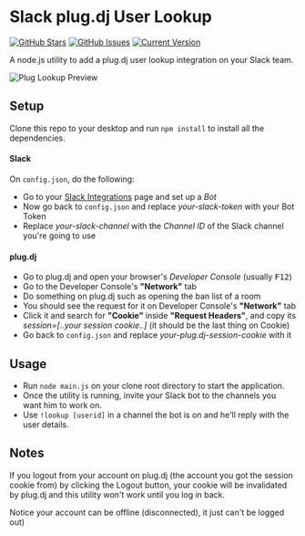 Slack plug.dj User Lookup
=========================
[![GitHub Stars](https://img.shields.io/github/stars/IgorAntun/plug-lookup.svg?style=flat-square)](https://github.com/IgorAntun/plug-lookup/stargazers) [![GitHub Issues](https://img.shields.io/github/issues/IgorAntun/plug-lookup.svg?style=flat-square)](https://github.com/IgorAntun/plug-lookup/issues) [![Current Version](https://img.shields.io/badge/version-0.2.5-green.svg?style=flat-square)](https://github.com/IgorAntun/plug-lookup)

A node.js utility to add a plug.dj user lookup integration on your Slack team.

![Plug Lookup Preview](http://i.imgur.com/cEN8oyC.png)


## Setup
Clone this repo to your desktop and run `npm install` to install all the dependencies.

#### Slack
On `config.json`, do the following:
 - Go to your [Slack Integrations](slack.com/services/new) page and set up a *Bot*
 - Now go back to `config.json` and replace *your-slack-token* with your Bot Token
 - Replace *your-slack-channel* with the *Channel ID* of the Slack channel you're going to use

#### plug.dj
 - Go to plug.dj and open your browser's *Developer Console* (usually <kbd>F12</kbd>)
 - Go to the Developer Console's **"Network"** tab
 - Do something on plug.dj such as opening the ban list of a room
 - You should see the request for it on Developer Console's **"Network"** tab
 - Click it and search for **"Cookie"** inside **"Request Headers"**, and copy its *session=[..your session cookie..]* (it should be the last thing on Cookie)
 - Go back to `config.json` and replace *your-plug.dj-session-cookie* with it


## Usage
 - Run  `node main.js` on your clone root directory to start the application.
 - Once the utility is running, invite your Slack bot to the channels you want him to work on.
 - Use `!lookup [userid]` in a channel the bot is on and he'll reply with the user details.


## Notes
If you logout from your account on plug.dj (the account you got the session cookie from) by clicking the Logout button, your cookie will be invalidated by plug.dj and this utility won't work until you log in back.

Notice your account can be offline (disconnected), it just can't be logged out)
